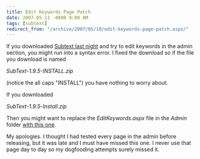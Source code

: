 ```yaml
---
title: Edit Keywords Page Patch
date: 2007-05-11 -0800 9:00 AM
tags: [subtext]
redirect_from: "/archive/2007/05/10/edit-keywords-page-patch.aspx/"
---
```


If you downloaded [Subtext last
night](https://haacked.com/archive/2007/05/11/subtext-1.9.5-release.aspx "Subtext Last Night")
and try to edit keywords in the admin section, you might run into a
syntax error. I fixed the download so if the file you download is named

*SubText-1.9.5-INSTALL.zip*

(notice the all caps "INSTALL") you have nothing to worry about.

If you downloaded

*SubText-1.9.5-Install.zip*

Then you might want to replace the *EditKeywords.aspx* file in the
*Admin* folder [with this
one](https://haacked.com/code/EditKeyWords.zip "EditKeyWords.aspx file").

My apologies. I thought I had tested every page in the admin before
releasing, but it was late and I must have missed this one. I never use
that page day to day so my dogfooding attempts surely missed it.

